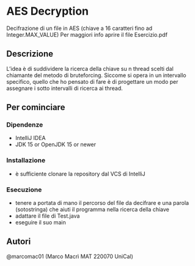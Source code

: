 # AES Decryption

Decifrazione di un file in AES (chiave a 16 caratteri fino ad Integer.MAX_VALUE)
Per maggiori info aprire il file Esercizio.pdf

## Descrizione

L’idea è di suddividere la ricerca della chiave su n thread scelti dal chiamante del metodo di bruteforcing. 
Siccome si opera in un intervallo specifico, quello che ho pensato di fare è di progettare un modo per assegnare i sotto intervalli di ricerca ai thread.

## Per cominciare

### Dipendenze

* IntelliJ IDEA
* JDK 15 or OpenJDK 15 or newer

### Installazione

* è sufficiente clonare la repository dal VCS di IntelliJ

### Esecuzione

* tenere a portata di mano il percorso del file da decifrare e una parola (sotostringa) che aiuti il programma nella ricerca della chiave
* adattare il file di Test.java
* eseguire il suo main

## Autori

@marcomac01 (Marco Macrì MAT 220070 UniCal)

